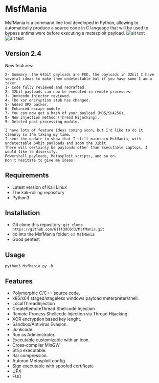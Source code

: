 # MsfMania
MsfMania is a command line tool developed in Python, allowing to automatically produce a source code in C language that will be used to bypass antimalware before executing a metasploit payload.
![alt text](https://github.com/G1ft3dC0d3/MsfMania/blob/master/VirusTotal.png)
![alt text](https://github.com/G1ft3dC0d3/MsfMania/blob/master/MsfMania.png)

## Version 2.4
New features:
```
X- Summary: the 64bit payloads are FUD, the payloads in 32bit I have several ideas to make them undetectable but if you have some I am a taker.
1- Code fully reviewed and redrafted.
2- 32bit payloads can now be executed in remote processes.
3- Junkcode injector reviewed.
4- The xor encryption stub has changed.
5- Added UPX packer.
6- Enhanced escape module.
7- You can now get a hash of your payload (MD5/SHA256).
8- New injection method (Thread Hijacking).
9- Deleted post-processing module.

I have lots of feature ideas coming soon, but I'd like to do it cleanly so I'm taking my time. 
I sent the update to show that I still maintain MsfMania, with undetectable 64bit payloads and soon the 32bit.
There will certainly be payloads other than Executable Laptops, I would like to diversify.
Powershell payloads, Metasploit scripts, and so on.
Don't hesitate to give me ideas!
```

## Requirements
- Latest version of Kali Linux
- The kali-rolling repository
- Python3

## Installation
- Git clone this repository: ```git clone https://github.com/G1ft3dC0d3/MsfMania.git```
- cd into the MsfMania folder: ```cd MsfMania```
- Good pentest

## Usage
```
python3 MsfMania.py -h
```

## Features
- Polymorphic C/C++ source code.
- x86/x64 staged/stageless windows payload meterpreter/shell.
- LocalThreadInjection
- CreateRemoteThread Shellcode Injection
- Remote Process Shellcode Injection via Thread Hijacking
- XOR encryption based key lenght.
- Sandbox/Antivirus Evasion.
- Junkcode.
- Run as Administrator.
- Executable customizable with an icon.
- Cross-compiler MinGW.
- Strip executable.
- Rar compression.
- Autorun Metasploit config
- Sign executable with spoofed certificate
- UPX
- FUD
